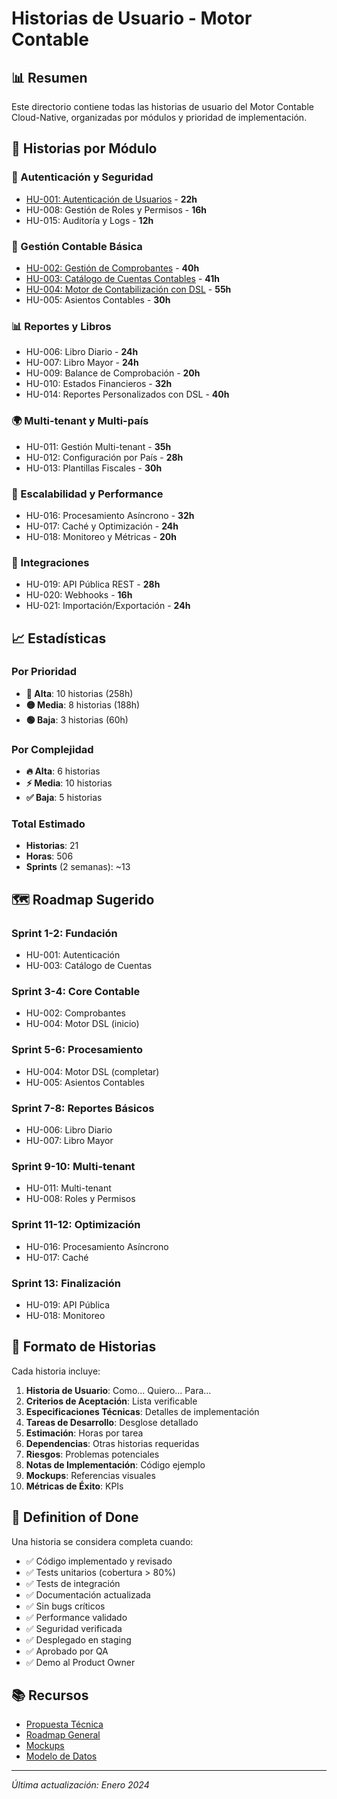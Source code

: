 # Historias de Usuario - Motor Contable

## 📊 Resumen

Este directorio contiene todas las historias de usuario del Motor Contable Cloud-Native, organizadas por módulos y prioridad de implementación.

## 🎯 Historias por Módulo

### 🔐 Autenticación y Seguridad
- [HU-001: Autenticación de Usuarios](HU-001-autenticacion.md) - **22h**
- HU-008: Gestión de Roles y Permisos - **16h**
- HU-015: Auditoría y Logs - **12h**

### 📄 Gestión Contable Básica
- [HU-002: Gestión de Comprobantes](HU-002-gestion-comprobantes.md) - **40h**
- [HU-003: Catálogo de Cuentas Contables](HU-003-catalogo-cuentas.md) - **41h**
- [HU-004: Motor de Contabilización con DSL](HU-004-motor-contabilizacion.md) - **55h**
- HU-005: Asientos Contables - **30h**

### 📊 Reportes y Libros
- HU-006: Libro Diario - **24h**
- HU-007: Libro Mayor - **24h**
- HU-009: Balance de Comprobación - **20h**
- HU-010: Estados Financieros - **32h**
- HU-014: Reportes Personalizados con DSL - **40h**

### 🌍 Multi-tenant y Multi-país
- HU-011: Gestión Multi-tenant - **35h**
- HU-012: Configuración por País - **28h**
- HU-013: Plantillas Fiscales - **30h**

### 🚀 Escalabilidad y Performance
- HU-016: Procesamiento Asíncrono - **32h**
- HU-017: Caché y Optimización - **24h**
- HU-018: Monitoreo y Métricas - **20h**

### 🤖 Integraciones
- HU-019: API Pública REST - **28h**
- HU-020: Webhooks - **16h**
- HU-021: Importación/Exportación - **24h**

## 📈 Estadísticas

### Por Prioridad
- **🔴 Alta**: 10 historias (258h)
- **🟡 Media**: 8 historias (188h)
- **🟢 Baja**: 3 historias (60h)

### Por Complejidad
- **🔥 Alta**: 6 historias
- **⚡ Media**: 10 historias
- **✅ Baja**: 5 historias

### Total Estimado
- **Historias**: 21
- **Horas**: 506
- **Sprints** (2 semanas): ~13

## 🗺️ Roadmap Sugerido

### Sprint 1-2: Fundación
- HU-001: Autenticación
- HU-003: Catálogo de Cuentas

### Sprint 3-4: Core Contable
- HU-002: Comprobantes
- HU-004: Motor DSL (inicio)

### Sprint 5-6: Procesamiento
- HU-004: Motor DSL (completar)
- HU-005: Asientos Contables

### Sprint 7-8: Reportes Básicos
- HU-006: Libro Diario
- HU-007: Libro Mayor

### Sprint 9-10: Multi-tenant
- HU-011: Multi-tenant
- HU-008: Roles y Permisos

### Sprint 11-12: Optimización
- HU-016: Procesamiento Asíncrono
- HU-017: Caché

### Sprint 13: Finalización
- HU-019: API Pública
- HU-018: Monitoreo

## 📑 Formato de Historias

Cada historia incluye:

1. **Historia de Usuario**: Como... Quiero... Para...
2. **Criterios de Aceptación**: Lista verificable
3. **Especificaciones Técnicas**: Detalles de implementación
4. **Tareas de Desarrollo**: Desglose detallado
5. **Estimación**: Horas por tarea
6. **Dependencias**: Otras historias requeridas
7. **Riesgos**: Problemas potenciales
8. **Notas de Implementación**: Código ejemplo
9. **Mockups**: Referencias visuales
10. **Métricas de Éxito**: KPIs

## 🎯 Definition of Done

Una historia se considera completa cuando:

- ✅ Código implementado y revisado
- ✅ Tests unitarios (cobertura > 80%)
- ✅ Tests de integración
- ✅ Documentación actualizada
- ✅ Sin bugs críticos
- ✅ Performance validado
- ✅ Seguridad verificada
- ✅ Desplegado en staging
- ✅ Aprobado por QA
- ✅ Demo al Product Owner

## 📚 Recursos

- [Propuesta Técnica](../propuesta_motor_contable.md)
- [Roadmap General](../roadmap.md)
- [Mockups](../mocks/)
- [Modelo de Datos](../model.sql)

---

*Última actualización: Enero 2024*